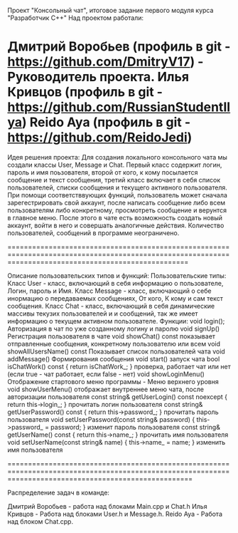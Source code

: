 Проект "Консольный чат", итоговое задание первого модуля курса "Разработчик С++"
Над проектом работали:

Дмитрий Воробьев (профиль в git - https://github.com/DmitryV17) - Руководитель проекта.
Илья Кривцов (профиль в git - https://github.com/RussianStudentIlya)
Reido Aya (профиль в git - https://github.com/ReidoJedi)
========================================================================================================================================================

Идея решения проекта: Для создания локального консольного чата мы создали классы User, Message и Chat. Первый класс содержит логин, пароль и имя поьзователя, второй от кого, к кому посылается сообщение и текст сообщения, третий класс включает в себя список пользователей, списки сообщения и текущего активного пользователя. При помощи соответстввующих функций, пользователь может сначала зарегестрировать свой аккаунт, после написать сообщение либо всем пользователям либо конкретному, просмотреть сообщение и верунтся в главное меню. После этого в чате есть возможность создать новый аккаунт, войти в него и совершать аналогичные действия. Количество пользователей, сообщений в программе неограничено.

========================================================================================================================================================

Описание пользовательских типов и функций: Пользовательские типы: Класс User - класс, включающий в себя информацию о пользователе, Логин, пароль и Имя. Класс Message - класс, включающий о себе инормацию о передаваемых сообщениях, От кого, К кому и сам текст сообщения. Класс Chat - класс, включающий в себя динамические массивы текузих пользователей и и сообщений, так же имеет информацию о текущем активном пользователе. Функции: void login(); Авторизация в чат по уже созданному логину и паролю void signUp() Регистрация пользователя в чате void showChat() const показывает отправленные сообщения, конкретному пользователю или всем void showAllUsersName() const Показывает список пользователей чата void addMessage() Формирования сообщения void start() запуск чата bool isChatWork() const { return isChatWork_; } проверка, работает чат или нет (если true - чат работает, если false - нет) void showLoginMenu() Отображение стартового меню программы - Меню верхнего уровня void showUserMenu() отображает внутреннее меню чата, после авторизации пользователя const string& getUserLogin() const noexcept { return this->login_; } прочитать логин пользователя const string& getUserPassword() const { return this->password_; } прочитать пароль пользователя void setUserPassword(const string& password) { this->password_ = password; } изменит пароль пользователя const string& getUserName() const { return this->name_; } прочитать имя пользователя void setUserName(const string& name) { this->name_ = name; } изменить имя пользователя

=========================================================================================================================================================

Распределение задач в команде:

Дмитрий Воробьев - работа над блоками Main.cpp и Chat.h
Илья Кривцов - Работа над блоками User.h и Message.h.
Reido Aya - Работа над блоком Chat.cpp.
